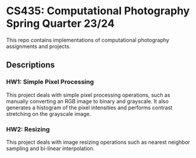# CS435: Computational Photography Spring Quarter 23/24
This repo contains implementations of computational photography assignments and projects. 

## Descriptions
### HW1: Simple Pixel Processing
This project deals with simple pixel processing operations, such as manually converting an RGB image to binary and grayscale.
It also generates a histogram of the pixel intensities and performs contrast stretching on the grayscale image.

### HW2: Resizing
This project deals with image resizing operations such as nearest neighbor sampling and bi-linear interpolation. 
